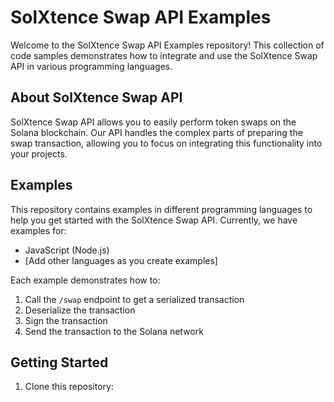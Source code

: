 # SolXtence Swap API Examples

Welcome to the SolXtence Swap API Examples repository! This collection of code samples demonstrates how to integrate and use the SolXtence Swap API in various programming languages.

## About SolXtence Swap API

SolXtence Swap API allows you to easily perform token swaps on the Solana blockchain. Our API handles the complex parts of preparing the swap transaction, allowing you to focus on integrating this functionality into your projects.

## Examples

This repository contains examples in different programming languages to help you get started with the SolXtence Swap API. Currently, we have examples for:

- JavaScript (Node.js)
- [Add other languages as you create examples]

Each example demonstrates how to:
1. Call the `/swap` endpoint to get a serialized transaction
2. Deserialize the transaction
3. Sign the transaction
4. Send the transaction to the Solana network

## Getting Started

1. Clone this repository: